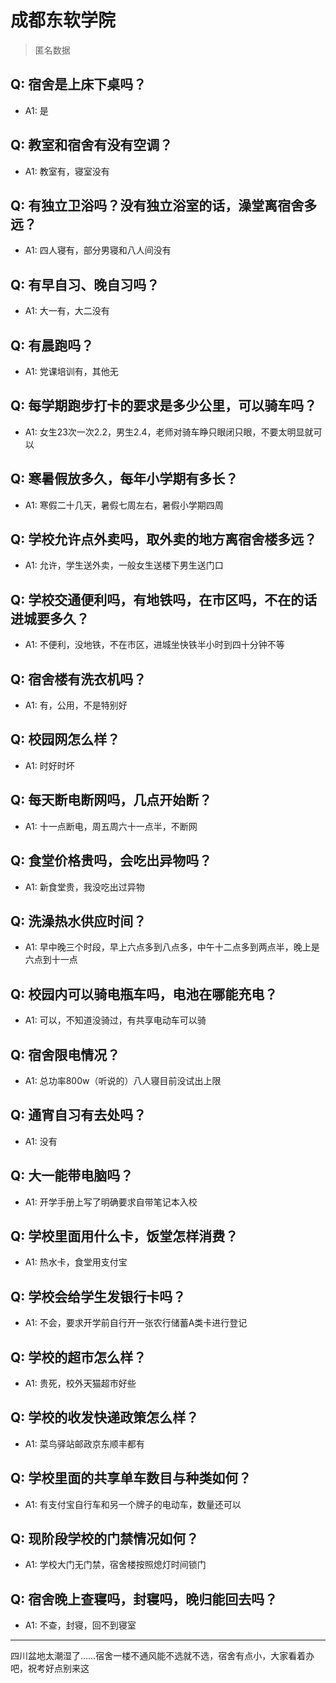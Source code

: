 # 成都东软学院
> 匿名数据
## Q: 宿舍是上床下桌吗？
- A1: 是
## Q: 教室和宿舍有没有空调？
- A1: 教室有，寝室没有
## Q: 有独立卫浴吗？没有独立浴室的话，澡堂离宿舍多远？
- A1: 四人寝有，部分男寝和八人间没有
## Q: 有早自习、晚自习吗？
- A1: 大一有，大二没有
## Q: 有晨跑吗？
- A1: 党课培训有，其他无
## Q: 每学期跑步打卡的要求是多少公里，可以骑车吗？
- A1: 女生23次一次2.2，男生2.4，老师对骑车睁只眼闭只眼，不要太明显就可以
## Q: 寒暑假放多久，每年小学期有多长？
- A1: 寒假二十几天，暑假七周左右，暑假小学期四周
## Q: 学校允许点外卖吗，取外卖的地方离宿舍楼多远？
- A1: 允许，学生送外卖，一般女生送楼下男生送门口
## Q: 学校交通便利吗，有地铁吗，在市区吗，不在的话进城要多久？
- A1: 不便利，没地铁，不在市区，进城坐快铁半小时到四十分钟不等
## Q: 宿舍楼有洗衣机吗？
- A1: 有，公用，不是特别好
## Q: 校园网怎么样？
- A1: 时好时坏
## Q: 每天断电断网吗，几点开始断？
- A1: 十一点断电，周五周六十一点半，不断网
## Q: 食堂价格贵吗，会吃出异物吗？
- A1: 新食堂贵，我没吃出过异物
## Q: 洗澡热水供应时间？
- A1: 早中晚三个时段，早上六点多到八点多，中午十二点多到两点半，晚上是六点到十一点
## Q: 校园内可以骑电瓶车吗，电池在哪能充电？
- A1: 可以，不知道没骑过，有共享电动车可以骑
## Q: 宿舍限电情况？
- A1: 总功率800w（听说的）八人寝目前没试出上限
## Q: 通宵自习有去处吗？
- A1: 没有
## Q: 大一能带电脑吗？
- A1: 开学手册上写了明确要求自带笔记本入校
## Q: 学校里面用什么卡，饭堂怎样消费？
- A1: 热水卡，食堂用支付宝
## Q: 学校会给学生发银行卡吗？
- A1: 不会，要求开学前自行开一张农行储蓄A类卡进行登记
## Q: 学校的超市怎么样？
- A1: 贵死，校外天猫超市好些
## Q: 学校的收发快递政策怎么样？
- A1: 菜鸟驿站邮政京东顺丰都有
## Q: 学校里面的共享单车数目与种类如何？
- A1: 有支付宝自行车和另一个牌子的电动车，数量还可以
## Q: 现阶段学校的门禁情况如何？
- A1: 学校大门无门禁，宿舍楼按照熄灯时间锁门
## Q: 宿舍晚上查寝吗，封寝吗，晚归能回去吗？
- A1: 不查，封寝，回不到寝室
***
四川盆地太潮湿了……宿舍一楼不通风能不选就不选，宿舍有点小，大家看着办吧，祝考好点别来这